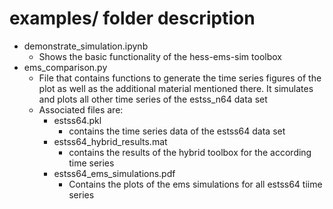 # examples/ folder description

- demonstrate_simulation.ipynb
  - Shows the basic functionality of the hess-ems-sim toolbox
- ems_comparison.py
  - File that contains functions to generate the time series figures of the plot
    as well as the additional material mentioned there. It simulates and plots
    all other time series of the estss_n64 data set
  - Associated files are:
    - estss64.pkl
      - contains the time series data of the estss64 data set
    - estss64_hybrid_results.mat
      - contains the results of the hybrid toolbox for the according time series
    - estss64_ems_simulations.pdf
      - Contains the plots of the ems simulations for all estss64 tiime series